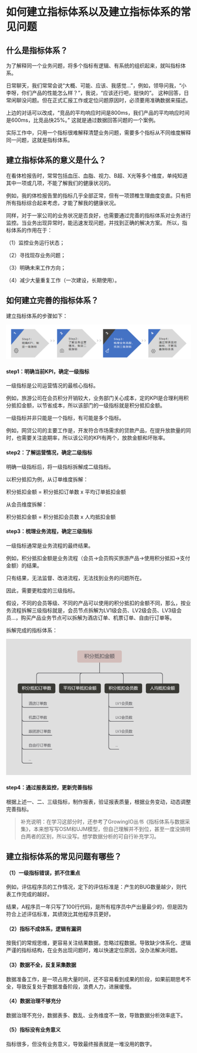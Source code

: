 # 如何建立指标体系以及建立指标体系的常见问题

## 什么是指标体系？

 为了解释同一个业务问题，将多个指标有逻辑、有系统的组织起来，就叫指标体系。

日常聊天，我们常常会说“大概、可能、应该、我感觉...”，例如，领导问我，“小李呀，你们产品的性能怎么样？”，我说，“应该还行吧，挺快的”。 这种回答，日常闲聊没问题。但在正式汇报工作或定位问题原因时，必须要用准确数据来描述。

上边的对话可以改成，“竞品的平均响应时间是800ms，我们产品的平均响应时间是600ms，比竞品快25%。” 这就是通过数据回答问题的一个案例。

实际工作中，只用一个指标很难解释清楚业务问题，需要多个指标从不同维度解释同一问题，这就是指标体系。

## 建立指标体系的意义是什么？

在看体检报告时，常常包括血压、血脂、视力、B超、X光等多个维度，单纯知道其中一项或几项，不能了解我们的健康状况的。

例如，我的体检报告里的指标几乎全部正常，但有一项颈椎生理曲度变直。只有把所有指标综合起来考虑，才能了解我的健康状况。

同样，对于一家公司的业务状况是否良好，也需要通过完善的指标体系对业务进行监控。当业务出现异常时，能迅速发现问题，并找到正确的解决方案。 所以，指标体系的作用在于：

（1）监控业务运行状态；

（2）寻找现存业务问题；

（3）明确未来工作方向；

（4）减少大量重复工作（一次建设，长期使用）。

## 如何建立完善的指标体系？

建立指标体系的步骤如下：

![indicator_system1](../../images/indicator_system1.png)

#### step1：明确当前KPI，确定一级指标

一级指标是公司运营情况的最核心指标。

例如，旅游公司在会员积分开销较大，业务部门关心成本，定的KPI是合理利用积分抵扣金额，以节省成本，所以该部门的一级指标就是积分抵扣金额。

一级指标并非只能是一个指标，有可能是多个指标。

例如，网贷公司的主要工作是，开发符合市场需求的贷款产品，在提升放款量的同时，也需要关注逾期率，所以该公司的KPI有两个，放款金额和坏账率。

#### step2：了解运营情况，确定二级指标

明确一级指标后，将一级指标拆解成二级指标。

以积分抵扣为例，从订单维度拆解：

积分抵扣金额 = 积分抵扣订单数 x 平均订单抵扣金额

从会员维度拆解：

积分抵扣金额 = 积分抵扣会员数 x 人均抵扣金额

#### step3：梳理业务流程，确定三级指标

一级指标通常是业务流程的最终结果。

例如，积分抵扣金额是业务流程（会员->会员购买旅游产品->使用积分抵扣->支付金额）的结果。

只有结果，无法监督、改进流程，无法找到业务的问题所在。

因此，需要更粒度的三级指标。

假设，不同的会员等级、不同的产品可以使用的积分抵扣的金额不同，那么，按业务流程拆解三级指标就是，会员节点拆解为LV1级会员、LV2级会员、LV3级会员...，购买产品业务节点可以拆解为酒店订单、机票订单、自由行订单等。

拆解完成的指标体系：

![indicator_system1](../../images/indicator_system2.png)

#### step4：通过报表监控，更新完善指标

根据上述一、二、三级指标，制作报表，验证报表质量，根据业务变动，动态调整完善指标。

> 补充说明：在学习这部分时，还参考了GrowingIO丛书《指标体系与数据采集》，本来想写写OSM和UJM模型，但自己理解并不到位，甚至一度没搞明白两者的区别，所以没写。想学数据分析的可自行补充学习。

## 建立指标体系的常见问题有哪些？

#### （1）一级指标错误，抓不住重点

例如，评估程序员的工作情况，定下的评估标准是：产生的BUG数量越少，则代表工作完成的越好。

结果，A程序员一年只写了100行代码，是所有程序员中产出量最少的，但是因为符合上述评估标准，其绩效比其他程序员更好。

#### （2）指标不成体系，逻辑有漏洞

按我们的常规思维，更容易关注结果数据，忽略过程数据。导致缺少体系化、逻辑严谨的指标结构，在业务出现问题时，难以快速定位原因，没办法解决问题。

#### （3）数据不全，反复采集数据

数据准备工作，是一项占用大量时间，还不容易看到成果的阶段，如果前期思考不全，导致反复处于数据准备阶段，浪费人力，进展缓慢。

#### （4）数据治理不够充分

数据治理不充分，数据表多、数乱、业务维度不一致，导致数据分析效率底下。

#### （5）指标没有业务意义

指标很多，但没有业务意义，导致最终报表就是一堆没用的数字。